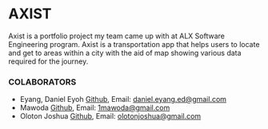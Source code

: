 # AXIST
Axist is a portfolio project my team came up with at ALX Software Engineering program. Axist is a transportation app that helps users to locate and get to areas within a city with the aid of map showing various data required for the journey.

### COLABORATORS
* Eyang, Daniel Eyoh [Github](https://github.com/Tediyang), Email: <daniel.eyang.ed@gmail.com>
* Mawoda [Github](https://github.com/mdekabs), Email: <1mawoda@gmail.com>
* Oloton Joshua [Github](https://github.com/JoshuaOloton), Email: <olotonjoshua@gmail.com>
